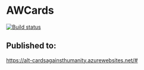# AWCards

[![Build status](https://matthewcocks.visualstudio.com/AWCards/_apis/build/status/alt-cardsagainsthumanity%20-%20CI)](https://matthewcocks.visualstudio.com/AWCards/_build/latest?definitionId=2)


## Published to:
https://alt-cardsagainsthumanity.azurewebsites.net/#